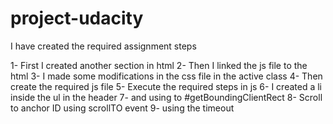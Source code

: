 # project-udacity
I have created the required assignment steps

1- First I created another section in html
2- Then I linked the js file to the html
3- I made some modifications in the css file in the active class
4- Then create the required js file
5- Execute the required steps in js
6- I created a li inside the ul in the header
7- and using to #getBoundingClientRect
8- Scroll to anchor ID using scrollTO event
9- using the timeout
